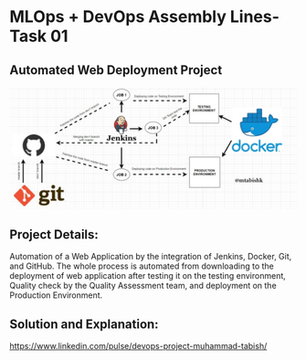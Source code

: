 # MLOps + DevOps Assembly Lines- Task 01
## Automated Web Deployment Project
![](screenshots/0.jfif)



## Project Details:
Automation of a Web Application by the integration of Jenkins,
Docker, Git, and GitHub. The whole process is automated from downloading 
to the deployment of web application after testing it on the testing environment,
Quality check by the Quality Assessment team, and deployment on the 
Production Environment.


## Solution and Explanation:
https://www.linkedin.com/pulse/devops-project-muhammad-tabish/
